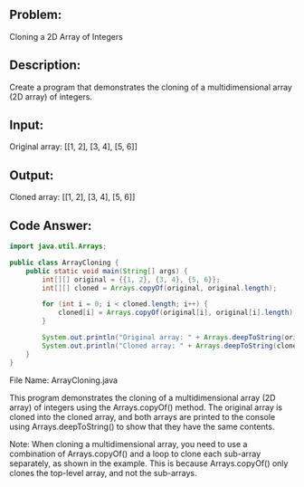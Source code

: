 ## Problem: 
Cloning a 2D Array of Integers

## Description: 
Create a program that demonstrates the cloning of a multidimensional array (2D array) of integers.

## Input:

Original array: [[1, 2], [3, 4], [5, 6]]

## Output:

Cloned array: [[1, 2], [3, 4], [5, 6]]

## Code Answer:
```Java
import java.util.Arrays;

public class ArrayCloning {
    public static void main(String[] args) {
        int[][] original = {{1, 2}, {3, 4}, {5, 6}};
        int[][] cloned = Arrays.copyOf(original, original.length);

        for (int i = 0; i < cloned.length; i++) {
            cloned[i] = Arrays.copyOf(original[i], original[i].length);
        }

        System.out.println("Original array: " + Arrays.deepToString(original));
        System.out.println("Cloned array: " + Arrays.deepToString(cloned));
    }
}
```

File Name: ArrayCloning.java

This program demonstrates the cloning of a multidimensional array (2D array) of integers using the Arrays.copyOf() method. The original array is cloned into the cloned array, and both arrays are printed to the console using Arrays.deepToString() to show that they have the same contents.

Note: When cloning a multidimensional array, you need to use a combination of Arrays.copyOf() and a loop to clone each sub-array separately, as shown in the example. This is because Arrays.copyOf() only clones the top-level array, and not the sub-arrays.